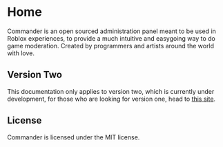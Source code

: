 # Home

Commander is an open sourced administration panel meant to be used in Roblox experiences, to provide a much intuitive and easygoing way to do game moderation. Created by programmers and artists around the world with love.

## Version Two

This documentation only applies to version two, which is currently under development, for those who are looking for version one, head to [this site](https://commander-4.vercel.app/).

## License

Commander is licensed under the MIT license.